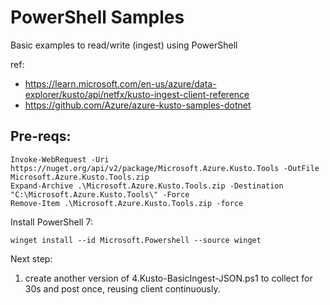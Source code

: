 # PowerShell Samples

Basic examples to read/write (ingest) using PowerShell

ref: 
- https://learn.microsoft.com/en-us/azure/data-explorer/kusto/api/netfx/kusto-ingest-client-reference
- https://github.com/Azure/azure-kusto-samples-dotnet

##  Pre-reqs:

```
Invoke-WebRequest -Uri https://nuget.org/api/v2/package/Microsoft.Azure.Kusto.Tools -OutFile Microsoft.Azure.Kusto.Tools.zip
Expand-Archive .\Microsoft.Azure.Kusto.Tools.zip -Destination "C:\Microsoft.Azure.Kusto.Tools\" -Force
Remove-Item .\Microsoft.Azure.Kusto.Tools.zip -force
```
Install PowerShell 7: 
```
winget install --id Microsoft.Powershell --source winget
```


Next step:
1. create another version of 4.Kusto-BasicIngest-JSON.ps1 to collect for 30s and post once, reusing client continuously.
